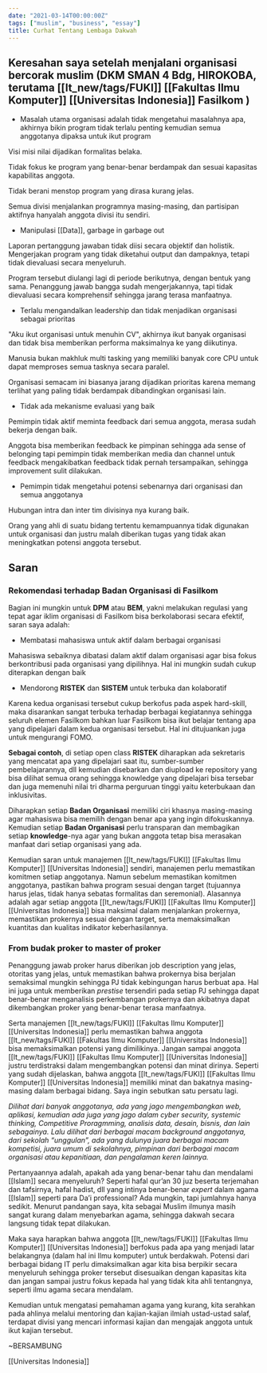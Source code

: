 ```yaml
---
date: "2021-03-14T00:00:00Z"
tags: ["muslim", "business", "essay"]
title: Curhat Tentang Lembaga Dakwah
---
```


## Keresahan saya setelah menjalani organisasi bercorak muslim (DKM SMAN 4 Bdg, HIROKOBA, terutama [[lt_new/tags/FUKI]] [[Fakultas Ilmu Komputer]] [[Universitas Indonesia]] Fasilkom )
- Masalah utama organisasi adalah tidak mengetahui masalahnya apa, akhirnya bikin program tidak terlalu penting kemudian semua anggotanya dipaksa untuk ikut program

Visi misi nilai dijadikan formalitas belaka.

Tidak fokus ke program yang benar-benar berdampak dan sesuai kapasitas kapabilitas anggota.

Tidak berani menstop program yang dirasa kurang jelas.

Semua divisi menjalankan programnya masing-masing, dan partisipan aktifnya hanyalah anggota divisi itu sendiri.

- Manipulasi [[Data]], garbage in garbage out

Laporan pertanggung jawaban tidak diisi secara objektif dan holistik. Mengerjakan program yang tidak diketahui output dan dampaknya, tetapi tidak dievaluasi secara menyeluruh.

Program tersebut diulangi lagi di periode berikutnya, dengan bentuk yang sama. Penanggung jawab bangga sudah mengerjakannya, tapi tidak dievaluasi secara komprehensif sehingga jarang terasa manfaatnya.

- Terlalu mengandalkan leadership dan tidak menjadikan organisasi sebagai prioritas
  
"Aku ikut organisasi untuk menuhin CV", akhirnya ikut banyak organisasi dan tidak bisa memberikan performa maksimalnya ke yang diikutinya.

Manusia bukan makhluk multi tasking yang memiliki banyak core CPU untuk dapat memproses semua tasknya secara paralel.

Organisasi semacam ini biasanya jarang dijadikan prioritas karena memang terlihat yang paling tidak berdampak dibandingkan organisasi lain.

- Tidak ada mekanisme evaluasi yang baik

Pemimpin tidak aktif meminta feedback dari semua anggota, merasa sudah bekerja dengan baik. 

Anggota bisa memberikan feedback ke pimpinan sehingga ada sense of belonging tapi pemimpin tidak memberikan media dan channel untuk feedback mengakibatkan feedback tidak pernah tersampaikan, sehingga improvement sulit dilakukan.

- Pemimpin tidak mengetahui potensi sebenarnya dari organisasi dan semua anggotanya

Hubungan intra dan inter tim divisinya nya kurang baik.

Orang yang ahli di suatu bidang tertentu kemampuannya tidak digunakan untuk organisasi dan justru malah diberikan tugas yang tidak akan meningkatkan potensi anggota tersebut.

## Saran

###  Rekomendasi terhadap **Badan Organisasi** di Fasilkom

Bagian ini mungkin untuk **DPM**   atau **BEM**, yakni melakukan regulasi yang tepat agar iklim organisasi di Fasilkom bisa berkolaborasi secara efektif, saran saya adalah:

- Membatasi mahasiswa untuk aktif dalam berbagai organisasi

Mahasiswa sebaiknya dibatasi dalam aktif dalam organisasi agar bisa fokus berkontribusi pada organisasi yang dipilihnya. Hal ini mungkin sudah cukup diterapkan dengan baik

- Mendorong **RISTEK**   dan **SISTEM**   untuk terbuka dan kolaboratif

Karena kedua organisasi tersebut cukup berkofus pada aspek hard-skill, maka disarankan sangat terbuka terhadap berbagai kegiatannya sehingga seluruh elemen Fasilkom bahkan luar Fasilkom bisa ikut belajar tentang apa yang dipelajari dalam kedua organisasi tersebut. Hal ini ditujuankan juga untuk mengurangi FOMO.

**Sebagai contoh**, di setiap open class **RISTEK**   diharapkan ada sekretaris yang mencatat apa yang dipelajari saat itu, sumber-sumber pembelajarannya, dll kemudian disebarkan dan diupload ke repository yang bisa dilihat semua orang sehingga knowledge yang dipelajari bisa tersebar dan juga memenuhi nilai tri dharma perguruan tinggi yaitu keterbukaan dan inklusivitas.

Diharapkan setiap **Badan Organisasi** memiliki ciri khasnya masing-masing agar mahasiswa bisa memilih dengan benar apa yang ingin difokuskannya. Kemudian setiap **Badan Organisasi** perlu transparan dan membagikan setiap **knowledge**-nya agar yang bukan anggota tetap bisa merasakan manfaat dari setiap organisasi yang ada.

Kemudian saran untuk manajemen [[lt_new/tags/FUKI]] [[Fakultas Ilmu Komputer]] [[Universitas Indonesia]] sendiri, manajemen perlu memastikan komitmen setiap anggotanya. Namun sebelum memastikan komitmen anggotanya, pastikan bahwa program sesuai dengan target (tujuannya harus jelas, tidak hanya sebatas formalitas dan seremonial). Alasannya adalah agar setiap anggota [[lt_new/tags/FUKI]] [[Fakultas Ilmu Komputer]] [[Universitas Indonesia]] bisa maksimal dalam menjalankan prokernya, memastikan prokernya sesuai dengan target, serta memaksimalkan kuantitas dan kualitas indikator keberhasilannya.

### From budak proker to master of proker

Penanggung jawab proker harus diberikan job description yang jelas, otoritas yang jelas, untuk memastikan bahwa prokernya bisa berjalan semaksimal mungkin sehingga PJ tidak kebingungan harus berbuat apa. Hal ini juga untuk memberikan _prestise_ tersendiri pada setiap PJ sehingga dapat benar-benar menganalisis perkembangan prokernya dan akibatnya dapat dikembangkan proker yang benar-benar terasa manfaatnya.

Serta manajemen [[lt_new/tags/FUKI]] [[Fakultas Ilmu Komputer]] [[Universitas Indonesia]] perlu memastikan bahwa anggota [[lt_new/tags/FUKI]] [[Fakultas Ilmu Komputer]] [[Universitas Indonesia]] bisa memaksimalkan potensi yang dimilikinya. Jangan sampai anggota [[lt_new/tags/FUKI]] [[Fakultas Ilmu Komputer]] [[Universitas Indonesia]] justru terdistraksi dalam mengembangkan potensi dan minat dirinya. Seperti yang sudah dijelaskan, bahwa anggota [[lt_new/tags/FUKI]] [[Fakultas Ilmu Komputer]] [[Universitas Indonesia]] memiliki minat dan bakatnya masing-masing dalam berbagai bidang. Saya ingin sebutkan satu persatu lagi.

_Dilihat dari banyak anggotanya, ada yang jago mengembangkan web, aplikasi, kemudian ada juga yang jago dalam cyber security, systemic thinking, Competitive Proragmming, analisis data, desain, bisnis, dan lain sebagainya. Lalu dilihat dari berbagai macam background anggotanya, dari sekolah “unggulan”, ada yang dulunya juara berbagai macam kompetisi, juara umum di sekolahnya, pimpinan dari berbagai macam organisasi atau kepanitiaan, dan pengalaman keren lainnya._

Pertanyaannya adalah, apakah ada yang benar-benar tahu dan mendalami [[Islam]] secara menyeluruh? Seperti hafal qur’an 30 juz beserta terjemahan dan tafsirnya, hafal hadist, dll yang intinya benar-benar _expert_ dalam agama [[Islam]] seperti para Da’i professional? Ada mungkin, tapi jumlahnya hanya sedikit. Menurut pandangan saya, kita sebagai Muslim ilmunya masih sangat kurang dalam menyebarkan agama, sehingga dakwah secara langsung tidak tepat dilakukan.

Maka saya harapkan bahwa anggota [[lt_new/tags/FUKI]] [[Fakultas Ilmu Komputer]] [[Universitas Indonesia]] berfokus pada apa yang menjadi latar belakangnya (dalam hal ini Ilmu komputer) untuk berdakwah. Potensi dari berbagai bidang IT perlu dimaksimalkan agar kita bisa berpikir secara menyeluruh sehingga proker tersebut disesuaikan dengan kapasitas kita dan jangan sampai justru fokus kepada hal yang tidak kita ahli tentangnya, seperti ilmu agama secara mendalam.

Kemudian untuk mengatasi pemahaman agama yang kurang, kita serahkan pada ahlinya melalui mentoring dan kajian-kajian ilmiah ustad-ustad salaf, terdapat divisi yang mencari informasi kajian dan mengajak anggota untuk ikut kajian tersebut.

~BERSAMBUNG

[[Universitas Indonesia]]